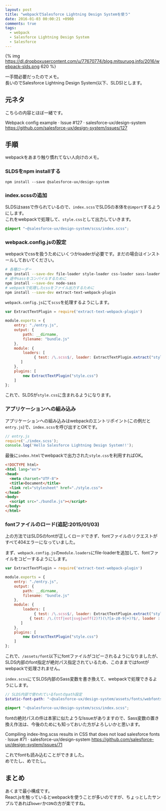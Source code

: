 ```yaml
---
layout: post
title: "webpackでSalesforce Lightning Design Systemを使う"
date: 2016-01-03 00:00:21 +0900
comments: true
tags:
  - webpack
  - Salesforce Lightning Design System
  - Salesforce
---
```


{% img https://dl.dropboxusercontent.com/u/77670774/blog.mitsuruog.info/2016/webpack-slds.png 620 %}

一手間必要だったのでメモ。  
長いのでSalesforce Lightning Design System(以下、SLDS)とします。

<!-- more -->

## 元ネタ

こちらの内容とほぼ一緒です。

Webpack config example · Issue #127 · salesforce-ux/design-system  
https://github.com/salesforce-ux/design-system/issues/127

## 手順

webpackをあまり触り慣れてない人向けのメモ。

### SLDSをnpm installする

```
npm install --save @salesforce-ux/design-system
```

### index.scssの追加

SLDSはsassで作られているので、`index.scss`でSLDSの本体を`@import`するようにします。  
これをwebpackで処理して、`style.css`として出力していきます。

```scss
@import "~@salesforce-ux/design-system/scss/index.scss";
```

### webpack.config.jsの設定

webpackでcssを扱うためにいくつかloaderが必要です。まだの場合はインストールしておいてください。

```sh
# 各種ローダー
npm install --save-dev file-loader style-loader css-loader sass-loader
# 途中sassをコンパイルするために
npm install --save-dev node-sass
# webpackで処理したcssをファイル出力するために
npm install --save-dev extract-text-webpack-plugin
```

`webpack.config.js`にて`scss`を処理するようにします。  

```js
var ExtractTextPlugin = require('extract-text-webpack-plugin')

module.exports = {
    entry: "./entry.js",
    output: {
        path: __dirname,
        filename: "bundle.js"
    },
    module: {
        loaders: [
	         { test: /\.scss$/, loader: ExtractTextPlugin.extract("style-loader", "css-loader!sass-loader") },
       ]
    },
    plugins: [
        new ExtractTextPlugin("style.css")
    ]
};
```

これで、SLDSが`style.css`に含まれるようになります。

### アプリケーションへの組み込み

アプリケーションへの組み込みはwebpackのエントリポイント(この例だと`entry.js`)で、`index.scss`を呼び出すとOKです。

```js
// entry.js
require('./index.scss');
console.log('Hello Salesforce Lightning Design System!!');
```

最後に`index.html`でwebpackで出力された`style.css`を利用すればOK。

```html
<!DOCTYPE html>
<html lang="en">
<head>
  <meta charset="UTF-8">
  <title>Document</title>
  <link rel="stylesheet" href="./style.css">
</head>
<body>
  <script src="./bundle.js"></script>
</body>
</html>

```

### fontファイルのロード(追記:2015/01/03)

上の方法ではSLDSのfontが正しくロードできず、fontファイルのリクエストがすべて404エラーになっていました。

まず、`webpack.config.js`の`module.loaders`にfile-loaderを追加して、fontファイルをコピーするようにします。

```js
var ExtractTextPlugin = require('extract-text-webpack-plugin')

module.exports = {
    entry: "./entry.js",
    output: {
        path: __dirname,
        filename: "bundle.js"
    },
    module: {
        loaders: [
	         { test: /\.scss$/, loader: ExtractTextPlugin.extract("style-loader", "css-loader!sass-loader") },
           { test: /\.(ttf|eot|svg|woff(2)?)(\?[a-z0-9]+)?$/, loader : 'file-loader?&name=/assets/fonts/[name].[ext]'}
       ]
    },
    plugins: [
        new ExtractTextPlugin("style.css")
    ]
};
```

これで、`/assets/font`以下にfontファイルがコピーされるようになりましたが、  
SLDS内部のfont指定が絶対パス指定されているため、このままではfontがwebpackで処理されません。

`index.scss`にてSLDS内部のSass変数を書き換えて、webpackで処理できるようにします。

```scss
// SLDS内部で使われているfontのpath設定
$static-font-path: "~@salesforce-ux/design-system/assets/fonts/webfonts";

@import "~@salesforce-ux/design-system/scss/index.scss";
```

fontの絶対パスの件は本家に似たようなIssueがありますので、Sass変数の置き換え作法は、今後のためにも知っておいた方がよろしいかと思います。

Compiling index-ltng.scss results in CSS that does not load salesforce fonts · Issue #71 · salesforce-ux/design-system   https://github.com/salesforce-ux/design-system/issues/71

これでfontも読み込むことができました。  
めでたし、めでたし。

## まとめ

あくまで最小構成です。  
React.jsを触っているとwebpackを使うことが多いのですが、ちょっとしたサンプルであれば`bower`か`CDN`の方が楽ですね。
